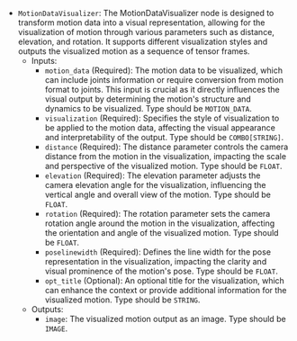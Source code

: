- `MotionDataVisualizer`: The MotionDataVisualizer node is designed to transform motion data into a visual representation, allowing for the visualization of motion through various parameters such as distance, elevation, and rotation. It supports different visualization styles and outputs the visualized motion as a sequence of tensor frames.
    - Inputs:
        - `motion_data` (Required): The motion data to be visualized, which can include joints information or require conversion from motion format to joints. This input is crucial as it directly influences the visual output by determining the motion's structure and dynamics to be visualized. Type should be `MOTION_DATA`.
        - `visualization` (Required): Specifies the style of visualization to be applied to the motion data, affecting the visual appearance and interpretability of the output. Type should be `COMBO[STRING]`.
        - `distance` (Required): The distance parameter controls the camera distance from the motion in the visualization, impacting the scale and perspective of the visualized motion. Type should be `FLOAT`.
        - `elevation` (Required): The elevation parameter adjusts the camera elevation angle for the visualization, influencing the vertical angle and overall view of the motion. Type should be `FLOAT`.
        - `rotation` (Required): The rotation parameter sets the camera rotation angle around the motion in the visualization, affecting the orientation and angle of the visualized motion. Type should be `FLOAT`.
        - `poselinewidth` (Required): Defines the line width for the pose representation in the visualization, impacting the clarity and visual prominence of the motion's pose. Type should be `FLOAT`.
        - `opt_title` (Optional): An optional title for the visualization, which can enhance the context or provide additional information for the visualized motion. Type should be `STRING`.
    - Outputs:
        - `image`: The visualized motion output as an image. Type should be `IMAGE`.
